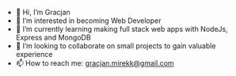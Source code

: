 - 👋 Hi, I’m Gracjan
- 👀 I’m interested in becoming Web Developer 
- 🌱 I’m currently learning making full stack web apps with NodeJs, Express and MongoDB
- 💞️ I’m looking to collaborate on small projects to gain valuable experience 
- 📫 How to reach me: gracjan.mirekk@gmail.com

<!---
gmirekk/gmirekk is a ✨ special ✨ repository because its `README.md` (this file) appears on your GitHub profile.
You can click the Preview link to take a look at your changes.
--->

